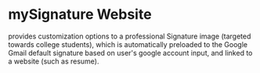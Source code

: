 # mySignature Website
provides customization options to a professional Signature image (targeted towards college students), which is automatically preloaded to the Google Gmail default signature based on user's google account input, and linked to a website (such as resume).
